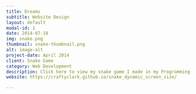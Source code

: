 ```yaml
---
title: Dreams
subtitle: Website Design
layout: default
modal-id: 1
date: 2014-07-18
img: snake.png
thumbnail: snake-thumbnail.png
alt: image-alt
project-date: April 2014
client: Snake Game
category: Web Development
description: Click here to view my snake game I made in my Programming Lanugage Paradigms course at KU!
website: https://craftyclark.github.io/snake_dynamic_screen_size/

---
```

